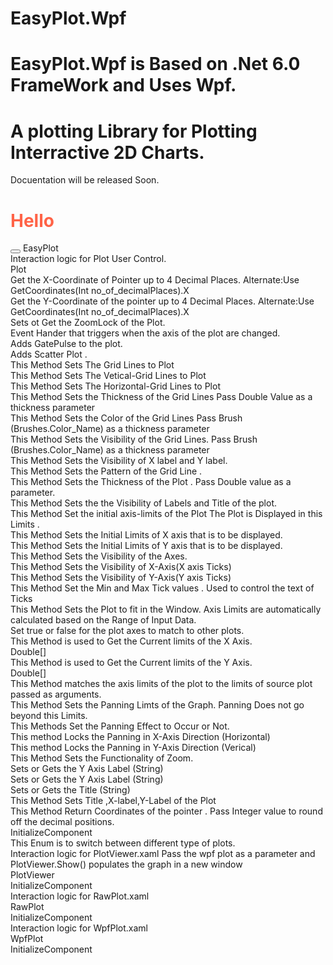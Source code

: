 # EasyPlot.Wpf
# EasyPlot.Wpf is Based on .Net 6.0 FrameWork and Uses Wpf.
# A plotting Library for Plotting Interractive 2D Charts.
Docuentation will be released Soon.
<Html>
  <h1 style="color:Tomato;" >Hello</h1>
  <button></button>
  <doc>
     <?xml version="1.0"?>
    <assembly>
        <name>EasyPlot</name>
    </assembly>
    <members>
        <member name="T:EasyPlot.Plot">
            <summary>
            Interaction logic for Plot User Control.
            </summary>
            <summary>
            Plot
            </summary>
        </member>
        <member name="P:EasyPlot.Plot.X_Coordinate">
            <summary>
            Get the X-Coordinate of Pointer up to 4 Decimal Places.
            Alternate:Use GetCoordinates(Int no_of_decimalPlaces).X
            </summary>
        </member>
        <member name="P:EasyPlot.Plot.Y_Coordinate">
            <summary>
            Get the Y-Coordinate of the pointer up to 4 Decimal Places.
            Alternate:Use GetCoordinates(Int no_of_decimalPlaces).X
            </summary>
        </member>
        <member name="P:EasyPlot.Plot.IsZoomLock">
            <summary>
            Sets ot Get the ZoomLock of the Plot.
            </summary>
        </member>
        <member name="E:EasyPlot.Plot.AxisChangedEventHandler">
             <summary>
            Event Hander that triggers when the axis of the plot are changed. 
             </summary>
        </member>
        <member name="M:EasyPlot.Plot.AddGatePulse(System.Double[],System.Double[])">
            <summary>
            Adds GatePulse to the plot.
            </summary>
            <param name="xvalues"></param>
            <param name="yvalues"></param>
            <exception cref="T:System.Exception"></exception>
        </member>
        <member name="M:EasyPlot.Plot.AddScatter(System.Double[],System.Double[])">
            <summary>
            Adds Scatter Plot .
            </summary>
            <param name="xvalues"></param>
            <param name="yvalues"></param>
            <exception cref="T:System.Exception"></exception>
        </member>
        <member name="M:EasyPlot.Plot.IsGrid(System.Boolean,System.Boolean)">
            <summary>
            This Method Sets The Grid Lines to Plot
            </summary>
        </member>
        <member name="M:EasyPlot.Plot.IsXGrid(System.Boolean)">
            <summary>
            This Method Sets The Vetical-Grid Lines to Plot
            </summary>
        </member>
        <member name="M:EasyPlot.Plot.IsYGrid(System.Boolean)">
            <summary>
            This Method Sets The Horizontal-Grid Lines to Plot
            </summary>
        </member>
        <member name="M:EasyPlot.Plot.GridLineThickness(System.Double)">
            <summary>
            This Method Sets the Thickness of the Grid Lines
            Pass Double Value as a thickness parameter
            </summary>
        </member>
        <member name="M:EasyPlot.Plot.GridLineColor(System.Windows.Media.Brush)">
            <summary>
            This Method Sets the Color of the Grid Lines
            Pass Brush (Brushes.Color_Name) as a thickness parameter
            </summary>
        </member>
        <member name="M:EasyPlot.Plot.IsGridVisible(System.Boolean)">
            <summary>
            This Method Sets the Visibility of the Grid Lines.
            Pass Brush (Brushes.Color_Name) as a thickness parameter
            </summary>
        </member>
        <member name="M:EasyPlot.Plot.HideLabels(System.Boolean,System.Boolean)">
            <summary>
            This Method Sets the Visibility of X label and Y label.
            </summary>
            <param name="isXVisible"></param>
            <param name="isYVisible"></param>
        </member>
        <member name="M:EasyPlot.Plot.GridLinePattern(EasyPlot.GridLinePatternEnum)">
            <summary>
            This Method Sets the Pattern of the Grid Line .
            </summary>
            <param name="gridLinePattern"></param>
        </member>
        <member name="M:EasyPlot.Plot.PlotThickness(System.Double)">
            <summary>
            This Method Sets the Thickness of the Plot .
            Pass Double value as a parameter.
            </summary>
            <param name="Thickness"></param>
        </member>
        <member name="M:EasyPlot.Plot.Frameless(System.Boolean)">
            <summary>
            This Method Sets the the Visibility of Labels and Title of the plot.
            </summary>
            <param name="IsFrameless"></param>
        </member>
        <member name="M:EasyPlot.Plot.SetAxisLimits(System.Double,System.Double,System.Double,System.Double)">
            <summary>
            This Method Set the initial  axis-limits of the Plot
            The Plot is Displayed in this Limits .
            </summary>
            <param name="xmin"></param>
            <param name="xmax"></param>
            <param name="ymin"></param>
            <param name="ymax"></param>
        </member>
        <member name="M:EasyPlot.Plot.SetXAxisLimits(System.Double,System.Double)">
            <summary>
            This Method Sets the Initial Limits of X axis that is to be displayed.
            </summary>
            <param name="xmin"></param>
            <param name="xmax"></param>
        </member>
        <member name="M:EasyPlot.Plot.SetYAxisLimits(System.Double,System.Double)">
            <summary>
            This Method Sets the Initial Limits of Y axis that is to be displayed.
            </summary>
            <param name="ymin"></param>
            <param name="ymax"></param>
        </member>
        <member name="M:EasyPlot.Plot.HideAxis(System.Boolean,System.Boolean)">
            <summary>
            This Method Sets the Visibility of the Axes.
            </summary>
            <param name="HideX"></param>
            <param name="HideY"></param>
        </member>
        <member name="M:EasyPlot.Plot.HideXAxis(System.Boolean)">
            <summary>
            This Method Sets the Visibility of X-Axis(X axis Ticks)
            </summary>
            <param name="HideX"></param>
        </member>
        <member name="M:EasyPlot.Plot.HideYAxis(System.Boolean)">
            <summary>
            This Method Sets the Visibility of Y-Axis(Y axis Ticks)
            </summary>
            <param name="HideY"></param>
        </member>
        <member name="M:EasyPlot.Plot.SetTicks(System.Double,System.Double,System.Double,System.Double)">
            <summary>
            This Method Set the Min and Max Tick values .
            Used to control the text of Ticks
            </summary>
            <param name="Xtick_min"></param>
            <param name="Xtick_max"></param>
            <param name="Ytick_min"></param>
            <param name="Ytick_max"></param>
        </member>
        <member name="M:EasyPlot.Plot.AutoAxis">
            <summary>
            This Method Sets the Plot to fit in the Window.
            Axis Limits are automatically calculated based on the Range of Input Data.
            </summary>
        </member>
        <member name="P:EasyPlot.Plot.MatchAxis">
            <summary>
            Set true or false for the plot axes to  match to other plots.
            </summary>
        </member>
        <member name="M:EasyPlot.Plot.GetXlimits">
            <summary>
            This Method is used to Get the Current limits of the X Axis.
            </summary>
            <returns>Double[]</returns>
        </member>
        <member name="M:EasyPlot.Plot.GetYlimits">
            <summary>
            This Method is used to Get the Current limits of the Y Axis.
            </summary>
            <returns>Double[]</returns>
        </member>
        <member name="M:EasyPlot.Plot.MatchAxisLimits(System.Double[],System.Double[])">
            <summary>
            This Method matches the axis limits of the plot to the limits of source plot passed as arguments.
            </summary>
            <param name="xlimits"></param>
            <param name="ylimits"></param>
        </member>
        <member name="M:EasyPlot.Plot.SetPanningLimits(System.Double,System.Double,System.Double,System.Double)">
            <summary>
            This Method Sets the Panning Limts of the Graph.
            Panning Does not go beyond this Limits.
            </summary>
            <param name="X_left"></param>
            <param name="X_right"></param>
            <param name="Y_down"></param>
            <param name="Y_up"></param>
        </member>
        <member name="M:EasyPlot.Plot.PanningLock(System.Boolean)">
            <summary>
            This Methods Set the Panning Effect to Occur or Not.
            </summary>
            <param name="isPanning"></param>
        </member>
        <member name="M:EasyPlot.Plot.PanningLock_X(System.Boolean)">
            <summary>
            This method Locks the Panning in X-Axis Direction (Horizontal)
            </summary>
            <param name="isPanningX"></param>
        </member>
        <member name="M:EasyPlot.Plot.PanningLock_Y(System.Boolean)">
            <summary>
            This method Locks the Panning in Y-Axis Direction (Verical)
            </summary>
            <param name="isPanningY"></param>
        </member>
        <member name="M:EasyPlot.Plot.ZoomLock(System.Boolean)">
            <summary>
            This Method Sets the Functionality of Zoom.
            </summary>
            <param name="isZoomLock"></param>
        </member>
        <member name="P:EasyPlot.Plot.YLabel">
            <summary>
            Sets or Gets the Y Axis Label (String)
            </summary>
        </member>
        <member name="P:EasyPlot.Plot.XLabel">
            <summary>
             Sets or Gets the Y Axis Label (String)
            </summary>
        </member>
        <member name="P:EasyPlot.Plot.Title">
            <summary>
            Sets or Gets the Title (String)
            </summary>
        </member>
        <member name="M:EasyPlot.Plot.SetPlotLabels(System.String,System.String,System.String)">
            <summary>
            This Method Sets Title ,X-label,Y-Label of the Plot
            </summary>
            <param name="title"></param>
            <param name="xlabel"></param>
            <param name="ylabel"></param>
        </member>
        <member name="M:EasyPlot.Plot.GetCoordinates(System.Int32)">
            <summary>
            This Method Return Coordinates of the pointer .
            Pass Integer value to round off the decimal positions.
            </summary>
            <param name="Round_to"></param>
            <returns></returns>
        </member>
        <member name="M:EasyPlot.Plot.InitializeComponent">
            <summary>
            InitializeComponent
            </summary>
        </member>
        <member name="T:EasyPlot.PlotSeriesEnum">
            <summary>
            This Enum is to switch between different type of plots.
            </summary>
        </member>
        <member name="T:EasyPlot.PlotViewer">
            <summary>
            Interaction logic for PlotViewer.xaml
            Pass the wpf plot as a parameter and PlotViewer.Show() populates the graph in a new window
            </summary>
            <summary>
            PlotViewer
            </summary>
        </member>
        <member name="M:EasyPlot.PlotViewer.InitializeComponent">
            <summary>
            InitializeComponent
            </summary>
        </member>
        <member name="T:EasyPlot.RawPlot">
            <summary>
            Interaction logic for RawPlot.xaml
            </summary>
            <summary>
            RawPlot
            </summary>
        </member>
        <member name="M:EasyPlot.RawPlot.InitializeComponent">
            <summary>
            InitializeComponent
            </summary>
        </member>
        <member name="T:EasyPlot.WpfPlot">
            <summary>
            Interaction logic for WpfPlot.xaml
            </summary>
            <summary>
            WpfPlot
            </summary>
        </member>
        <member name="M:EasyPlot.WpfPlot.InitializeComponent">
            <summary>
            InitializeComponent
            </summary>
        </member>
    </members>
</doc>

  

</Html>

